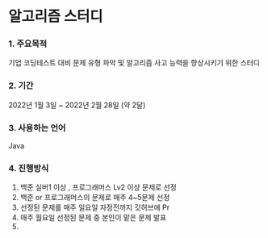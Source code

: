 # 알고리즘 스터디
### 1. 주요목적
기업 코딩테스트 대비 문제 유형 파악 및 알고리즘 사고 능력을 향상시키기 위한 스터디

### 2. 기간
2022년 1월 3일 ~ 2022년 2월 28일 (약 2달)

### 3. 사용하는 언어
Java

### 4. 진행방식
1. 백준 실버1 이상 , 프로그래머스 Lv2 이상 문제로 선정
2. 백준 or 프로그래머스의 문제로 매주 4~5문제 선정
3. 선정된 문제를 매주 일요일 자정전까지 깃허브에 Pr
4. 매주 월요일 선정된 문제 중 본인이 맡은 문제 발표
5. 
